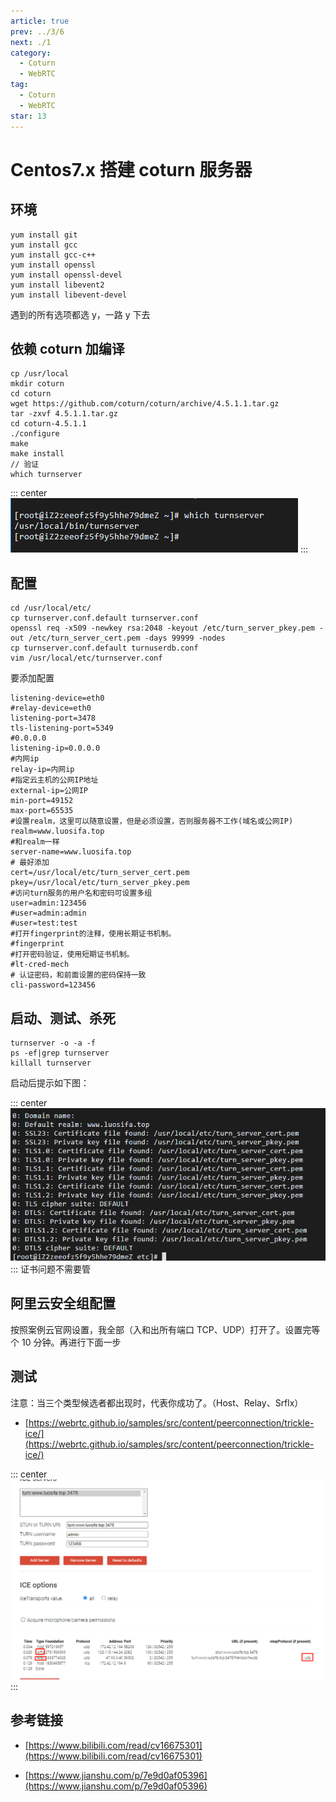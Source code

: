 ```yaml
---
article: true
prev: ../3/6
next: ./1
category:
  - Coturn
  - WebRTC
tag:
  - Coturn
  - WebRTC
star: 13
---
```


# Centos7.x 搭建 coturn 服务器

<!-- more -->

## 环境

```js:no-line-numbers
yum install git
yum install gcc
yum install gcc-c++
yum install openssl
yum install openssl-devel
yum install libevent2
yum install libevent-devel
```

遇到的所有选项都选 y，一路 y 下去

## 依赖 coturn 加编译

```js:no-line-numbers
cp /usr/local
mkdir coturn
cd coturn
wget https://github.com/coturn/coturn/archive/4.5.1.1.tar.gz
tar -zxvf 4.5.1.1.tar.gz
cd coturn-4.5.1.1
./configure
make
make install
// 验证
which turnserver
```

::: center
![number](./img/0-1.jpg 'number')
:::

## 配置

```js:no-line-numbers
cd /usr/local/etc/
cp turnserver.conf.default turnserver.conf
openssl req -x509 -newkey rsa:2048 -keyout /etc/turn_server_pkey.pem -out /etc/turn_server_cert.pem -days 99999 -nodes
cp turnserver.conf.default turnuserdb.conf
vim /usr/local/etc/turnserver.conf
```

要添加配置

```js:no-line-numbers
listening-device=eth0
#relay-device=eth0
listening-port=3478
tls-listening-port=5349
#0.0.0.0
listening-ip=0.0.0.0
#内网ip
relay-ip=内网ip
#指定云主机的公网IP地址
external-ip=公网IP
min-port=49152
max-port=65535
#设置realm，这里可以随意设置，但是必须设置，否则服务器不工作(域名或公网IP)
realm=www.luosifa.top
#和realm一样
server-name=www.luosifa.top
# 最好添加
cert=/usr/local/etc/turn_server_cert.pem
pkey=/usr/local/etc/turn_server_pkey.pem
#访问turn服务的用户名和密码可设置多组
user=admin:123456
#user=admin:admin
#user=test:test
#打开fingerprint的注释，使用长期证书机制。
#fingerprint
#打开密码验证，使用短期证书机制。
#lt-cred-mech
# 认证密码，和前面设置的密码保持一致
cli-password=123456
```

## 启动、测试、杀死

```js:no-line-numbers
turnserver -o -a -f
ps -ef|grep turnserver
killall turnserver
```

启动后提示如下图：

::: center
![number](./img/0-2.jpg 'number')
:::
证书问题不需要管

## 阿里云安全组配置

按照案例云官网设置，我全部（入和出所有端口 TCP、UDP）打开了。设置完等个 10 分钟。再进行下面一步

## 测试

注意：当三个类型候选者都出现时，代表你成功了。（Host、Relay、Srflx）

- [https://webrtc.github.io/samples/src/content/peerconnection/trickle-ice/](https://webrtc.github.io/samples/src/content/peerconnection/trickle-ice/)

::: center
![number](./img/0-3.jpg 'number')
:::

## 参考链接

- [https://www.bilibili.com/read/cv16675301](https://www.bilibili.com/read/cv16675301)

- [https://www.jianshu.com/p/7e9d0af05396](https://www.jianshu.com/p/7e9d0af05396)
